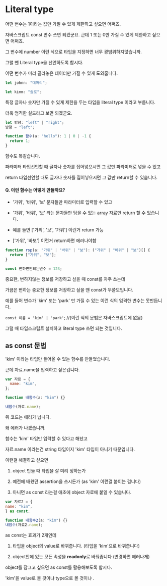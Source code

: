 # Literal type

어떤 변수는 1이라는 값만 가질 수 있게 제한하고 싶으면 어쩌죠.

자바스크립트 const 변수 쓰면 되겠군요. 근데 1 또는 0만 가질 수 있게 제한하고 싶으면 어쩌죠.

그 변수에 number 이런 식으로 타입을 지정하면 너무 광범위하지않습니까.

그럴 땐 Literal type을 선언하도록 합시다.

어떤 변수가 미리 골라놓은 데이터만 가질 수 있게 도와줍니다.

```jsx
let johnn: "대머리";

let kimm: "솔로";
```

특정 글자나 숫자만 가질 수 있게 제한을 두는 타입을 literal type 이라고 부릅니다.

더욱 엄격한 실드라고 보면 되겠군요.

```jsx
let 방향: "left" | "right";
방향 = "left";

function 함수(a: "hello"): 1 | 0 | -1 {
  return 1;
}
```

함수도 똑같습니다.

파라미터 타입선언할 때 글자나 숫자를 집어넣으시면 그 값만 파라미터로 넣을 수 있고

return 타입선언할 때도 글자나 숫자를 집어넣으시면 그 값만 return할 수 있습니다.

#### Q. 이런 함수는 어떻게 만들까요?

- '가위', '바위', '보' 문자들만 파라미터로 입력할 수 있고

- '가위', '바위', '보' 라는 문자들만 담을 수 있는 array 자료만 return 할 수 있습니다.

- 예를 들면 ['가위', '보', '가위'] 이런거 return 가능

- ['가위', '바보'] 이런거 return하면 에러나야함

```jsx
function rsp(a: "가위" | "바위" | "보"): ("가위" | "바위" | "보")[] {
  return ["가위", "보"];
}

const 변하면안되는변수 = 123;
```

중요한, 변하지않는 정보를 저장하고 싶을 때 const를 자주 쓰는데

가끔은 변하는 중요한 정보를 저장하고 싶을 땐 const가 무쓸모입니다.

예를 들어 변수가 'kim' 또는 'park' 만 가질 수 있는 이런 식의 엄격한 변수는 못만듭니다.

`const 이름 = 'kim' | 'park'`; //(이런 식의 문법은 자바스크립트에 없음)

그럴 때 타입스크립트 설치하고 literal type 쓰면 되는 것입니다.

## as const 문법

'kim' 이라는 타입만 들어올 수 있는 함수를 만들었습니다.

근데 자료.name을 입력하고 싶은겁니다.

```jsx
var 자료 = {
  name: "kim",
};

function 내함수(a: "kim") {}

내함수(자료.name);
```

위 코드는 에러가 납니다.

왜 에러가 나겠습니까.

함수는 'kim' 타입만 입력할 수 있다고 해놨고

자료.name 이라는건 string 타입이지 'kim' 타입이 아니기 때문입니다.

이런걸 해결하고 싶으면

1.  object 만들 때 타입을 잘 미리 정하든가

2.  예전에 배웠던 assertion을 쓰시든가 (as 'kim' 이런걸 붙이는 겁니다)

3.  아니면 as const 라는걸 애초에 object 자료에 붙일 수 있습니다.

```jsx
var 자료2 = {
name: "kim",
} as const;

function 내함수2(a: "kim") {}
내함수(자료2.name);
```

as const는 효과가 2개인데

1.  타입을 object의 value로 바꿔줍니다. (타입을 'kim'으로 바꿔줍니다)

2.  object안에 있는 모든 속성을 **readonly**로 바꿔줍니다 (변경하면 에러나게)

object를 잠그고 싶으면 as const를 활용해보도록 합시다.

'kim'을 value로 볼 것이냐 type으로 볼 것이냐 .

```

```
